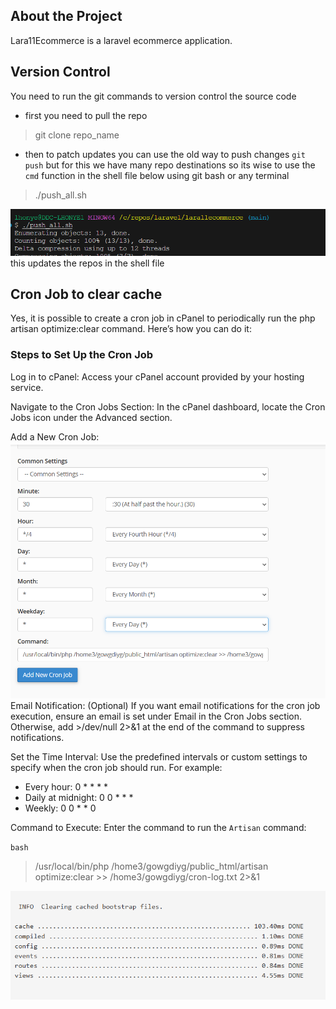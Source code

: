## About the Project
Lara11Ecommerce is a laravel ecommerce application.

## Version Control
You need to run the git commands to version control the source code
- first you need to pull the repo 
> git clone repo_name
- then to patch updates you can use the old way to push changes ``git push`` but for this we have many repo destinations so its wise to use the `cmd` function in the shell file below using git bash or any terminal
> ./push_all.sh 
> 
![alt text](image.png)
this updates the repos in the shell file

## Cron Job to clear cache
Yes, it is possible to create a cron job in cPanel to periodically run the php artisan optimize:clear command. Here’s how you can do it:

### Steps to Set Up the Cron Job
Log in to cPanel: Access your cPanel account provided by your hosting service.

Navigate to the Cron Jobs Section: In the cPanel dashboard, locate the Cron Jobs icon under the Advanced section.

Add a New Cron Job:
![alt text](image-3.png)
Email Notification: (Optional) If you want email notifications for the cron job execution, ensure an email is set under Email in the Cron Jobs section. Otherwise, add >/dev/null 2>&1 at the end of the command to suppress notifications.

Set the Time Interval: Use the predefined intervals or custom settings to specify when the cron job should run. For example:
- Every hour: 0 * * * *
- Daily at midnight: 0 0 * * *
- Weekly: 0 0 * * 0
  
Command to Execute: Enter the command to run the `Artisan` command:

`bash  `
> /usr/local/bin/php /home3/gowgdiyg/public_html/artisan optimize:clear >> /home3/gowgdiyg/cron-log.txt 2>&1

![alt text](image-1.png)